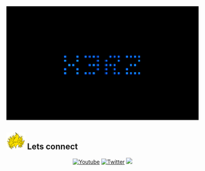 <div align="center">
<img max-width="800" src="https://github.com/x3rz/x3rz/blob/main/assets/x3rz.gif"/>
</div>

## <img height="45" src="https://github.com/x3rz/x3rz/blob/main/assets/GqjE.gif"/> Lets connect

<!-- Badges template - https://github.com/badges/shields -->
<p align="center">
  <a href="https://www.youtube.com/c/CyberLix"><img alt="Youtube" title="Youtube" src="https://img.shields.io/badge/-YouTube-red?style=for-the-badge&logo=youtube&logoColor=white"/></a>
  <a href="https://twitter.com/x3rz0x00"><img alt="Twitter" title="Twitter" src="https://img.shields.io/badge/-Twitter-1DA1F2?style=for-the-badge&logo=twitter&logoColor=white"/></a>
  <a href="https://www.instagram.com/x3rz.r" alt="X3RZ">
    <img src="https://img.shields.io/badge/Instagram-E4405F?style=for-the-badge&logo=instagram&logoColor=white"/></a>
</p>
